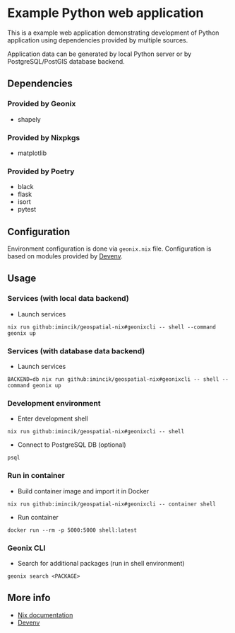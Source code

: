# Example Python web application

This is a example web application demonstrating development of Python
application using dependencies provided by multiple sources.

Application data can be generated by local Python server or by
PostgreSQL/PostGIS database backend.


## Dependencies

### Provided by Geonix

* shapely

### Provided by Nixpkgs

* matplotlib

### Provided by Poetry

* black
* flask
* isort
* pytest


## Configuration

Environment configuration is done via `geonix.nix` file. Configuration is based
on modules provided by [Devenv](https://devenv.sh/reference/options/).


## Usage

### Services (with local data backend)

* Launch services

```
nix run github:imincik/geospatial-nix#geonixcli -- shell --command geonix up
```

### Services (with database data backend)

* Launch services

```
BACKEND=db nix run github:imincik/geospatial-nix#geonixcli -- shell --command geonix up
```

### Development environment

* Enter development shell

```
nix run github:imincik/geospatial-nix#geonixcli -- shell
```

* Connect to PostgreSQL DB (optional)

```
psql
```

### Run in container

* Build container image and import it in Docker

```
nix run github:imincik/geospatial-nix#geonixcli -- container shell
```

* Run container

```
docker run --rm -p 5000:5000 shell:latest
```


### Geonix CLI

* Search for additional packages (run in shell environment)

```
geonix search <PACKAGE>
```


## More info

* [Nix documentation](https://nix.dev/)
* [Devenv](https://devenv.sh/reference/options/)

